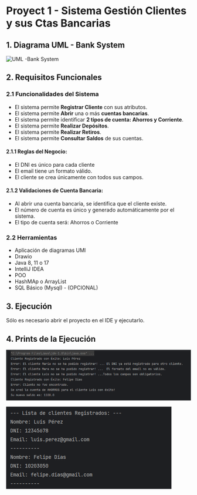 # Proyect 1 - Sistema Gestión Clientes y sus Ctas Bancarias

## 1. Diagrama UML - Bank System

![UML -Bank System](https://github.com/user-attachments/assets/2469cd23-e8f6-47c6-bcb3-117a2e402f07 "UML Diagram")

## 2. Requisitos Funcionales

### 2.1 Funcionalidades del Sistema

+ El sistema permite **Registrar Cliente** con sus atributos.
+ El sistema permite **Abrir** una o más **cuentas bancarias**.
+ El sistema permite identificar **2 tipos de cuenta: Ahorros y Corriente**.
+ El sistema permite **Realizar Depósitos**.
+ El sistema permite **Realizar Retiros**.
+ El sistema permite **Consultar Saldos** de sus cuentas.

#### 2.1.1 Reglas del Negocio:

+ El DNI es único para cada cliente
+ El email tiene un formato válido.
+ El cliente se crea únicamente con todos sus campos.

#### 2.1.2 Validaciones de Cuenta Bancaria:
+ Al abrir una cuenta bancaria, se identifica que el cliente existe.
+ El número de cuenta es único y generado automáticamente por el sistema.
+ El tipo de cuenta será: Ahorros o Corriente

### 2.2 Herramientas

+ Aplicación de diagramas UMl
+ Drawio
+ Java 8, 11 o 17
+ IntelliJ IDEA
+ POO
+ HashMAp o ArrayList
+ SQL Básico (Mysql) - (OPCIONAL)

## 3. Ejecución

Sólo es necesario abrir el proyecto en el IDE y ejecutarlo.

## 4. Prints de la Ejecución

![img_2.png](img_2.png)

![img_1.png](img_1.png)
